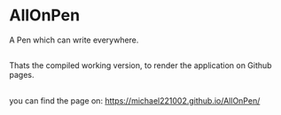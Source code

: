 # AllOnPen
A Pen which can write everywhere.

## 
Thats the compiled working version, to render the application on Github pages. 

##
you can find the page on: https://michael221002.github.io/AllOnPen/
